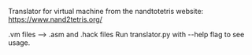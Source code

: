 Translator for virtual machine
from the nandtotetris website:
https://www.nand2tetris.org/

.vm files --> .asm and .hack files
Run translator.py with --help flag
to see usage.
